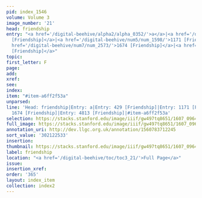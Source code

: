 ```yaml
---
pid: index_1546
volume: Volume 3
image_number: '21'
head: friendship
entry: "<a href='/digital-beehive/alpha2/alpha_0352/'>a</a>|<a href='/digital-beehive/num2/num_0532/'>429
  [Friendship]</a>|<a href='/digital-beehive/num5/num_1598/'>1171 [Friendship]</a>|<a
  href='/digital-beehive/num7/num_2573/'>1674 [Friendship]</a>|<a href='/digital-beehive/num11/num_3508/'>4813
  [Friendship]</a>"
topic:
first_letter: F
page:
add:
xref:
see:
index:
item: "#item-a6ff2f53a"
unparsed:
line: 'Head: friendship|Entry: a|Entry: 429 [Friendship]|Entry: 1171 [Friendship]|Entry:
  1674 [Friendship]|Entry: 4813 [Friendship]|#item-a6ff2f53a'
selection: https://stacks.stanford.edu/image/iiif/gw497tq8651/1607_0964/844,2533,711,163/full/0/default.jpg
full_image: https://stacks.stanford.edu/image/iiif/gw497tq8651/1607_0964/full/full/0/default.jpg
annotation_uri: http://dev.llgc.org.uk/annotation/1560783712245
sort_value: '302122533'
insertion:
thumbnail: https://stacks.stanford.edu/image/iiif/gw497tq8651/1607_0964/844,2533,711,163/150,/0/default.jpg
label: friendship
location: "<a href='/digital-beehive/toc/toc3_21/'>Full Page</a>"
issue:
insertion_xref:
order: '365'
layout: index_item
collection: index2
---
```

